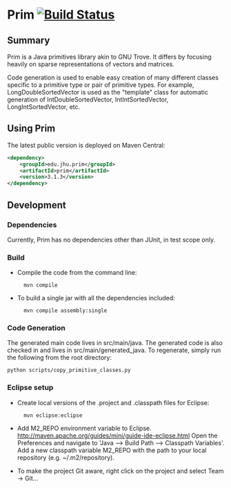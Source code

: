 
# Prim [![Build Status](https://travis-ci.org/mgormley/prim.svg?branch=master)](https://travis-ci.org/mgormley/prim)

## Summary 

Prim is a Java primitives library akin to GNU Trove. It
differs by focusing heavily on sparse representations of vectors and
matrices.

Code generation is used to enable easy creation of many different
classes specific to a primitive type or pair of primitive types. For
example, LongDoubleSortedVector is used as the "template" class for
automatic generation of IntDoubleSortedVector, IntIntSortedVector,
LongIntSortedVector, etc.

## Using Prim

The latest public version is deployed on Maven Central:

```xml
<dependency>
    <groupId>edu.jhu.prim</groupId>
    <artifactId>prim</artifactId>
    <version>3.1.3</version>
</dependency>
```

## Development

### Dependencies

Currently, Prim has no dependencies other than JUnit, in test scope
only.

### Build

* Compile the code from the command line:

        mvn compile

* To build a single jar with all the dependencies included:

        mvn compile assembly:single

### Code Generation

The generated main code lives in src/main/java. The generated code is
also checked in and lives in src/main/generated_java. To regenerate,
simply run the following from the root directory:

	python scripts/copy_primitive_classes.py

### Eclipse setup

* Create local versions of the .project and .classpath files for Eclipse:

        mvn eclipse:eclipse

* Add M2\_REPO environment variable to
  Eclipse. http://maven.apache.org/guides/mini/guide-ide-eclipse.html
  Open the Preferences and navigate to 'Java --> Build Path -->
  Classpath Variables'. Add a new classpath variable M2\_REPO with the
  path to your local repository (e.g. ~/.m2/repository).

* To make the project Git aware, right click on the project and select Team -> Git... 
